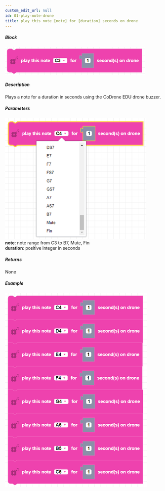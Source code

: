 ```yaml
---
custom_edit_url: null
id: 01-play-note-drone
title: play this note [note] for [duration] seconds on drone
---
```


##### Block

![drone buzzer block image](play_note_drone.PNG)<br />

##### Description

Plays a note for a duration in seconds using the CoDrone EDU drone buzzer.

##### Parameters
![drone buzzer block image](play_note_drone_params.PNG) <br />
**note**: note range from C3 to B7, Mute, Fin <br />
**duration**: positive integer in seconds

##### Returns

None

##### Example

![drone buzzer example](play_note_drone_example.PNG)
